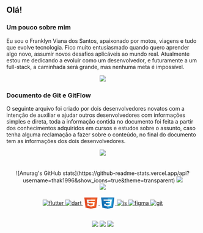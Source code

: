 ## Olá!

### Um pouco sobre mim

Eu sou o Franklyn Viana dos Santos, apaixonado por motos, viagens e tudo que evolve tecnologia. Fico muito entusiasmado quando quero aprender algo novo, assumir novos desafios aplicáveis ao mundo real. Atualmente estou me dedicando a evoluir como um desenvolvedor, e futuramente a um full-stack, a caminhada será grande, mas nenhuma meta é impossível.

<div align="center"><img width="550" src="https://user-images.githubusercontent.com/70382532/138322189-2db8df52-9dcb-40a0-88a8-c365466bd33d.gif"/></div>

### Documento de Git e GitFlow

O seguinte arquivo foi criado por dois desenvolvedores novatos com a intenção de auxiliar e ajudar outros desenvolvedores com informações simples e direta, toda a informação contida no documento foi feita a partir dos conhecimentos adquiridos em cursos e estudos sobre o assunto, caso tenha alguma reclamação a fazer sobre o conteúdo, no final do documento tem as informações dos dois desenvolvedores.

<div align="center">
<a target="_blank" href="https://drive.google.com/file/d/1un-aECBSbpnRB5Y7ZOviD_PFk10mA0CL/view?usp=drive_link">
<img src="https://img.shields.io/badge/PDF-GitGitflow-yellow" target="_blank">
</a>
</div>
<br>

<br>

<div style="display: inline_block" align="center"  >
![Anurag's GitHub stats](https://github-readme-stats.vercel.app/api?username=thak1996&show_icons=true&theme=transparent)

  <a href="https://github.com/thak1996">
  <img height="180em" src="https://github-readme-stats.vercel.app/api?username=thak1996&show_icons=true&theme=midnight-purple&include_all_commits=true&count_private=true"/><br>
  <img height="180em" src="https://github-readme-stats.vercel.app/api/top-langs/?username=thak1996&layout=compact&langs_count=7&theme=midnight-purple"/>
</div>

<br>
<div style="display: inline_block"  align="center">
  <img align="center" alt="flutter" height="30" width="40" src="https://cdn.jsdelivr.net/gh/devicons/devicon/icons/flutter/flutter-original.svg">
  <img align="center" alt="dart" height="30" width="40" src="https://cdn.jsdelivr.net/gh/devicons/devicon/icons/dart/dart-original.svg">
  <img align="center" alt="HTML" height="30" width="40" src="https://raw.githubusercontent.com/devicons/devicon/master/icons/html5/html5-original.svg">
  <img align="center" alt="CSS" height="30" width="40" src="https://raw.githubusercontent.com/devicons/devicon/master/icons/css3/css3-original.svg">
  <img align="center" alt="js" height="30" width="40" src="https://cdn.jsdelivr.net/gh/devicons/devicon/icons/javascript/javascript-original.svg">
  <img align="center" alt="figma" height="30" width="40" src="https://cdn.jsdelivr.net/gh/devicons/devicon/icons/figma/figma-original.svg">
  <img align="center" alt="git" height="30" width="40" src="https://cdn.jsdelivr.net/gh/devicons/devicon/icons/git/git-original.svg">
</div>

<br>

<div align="center">

<!-- ![Snake animation](https://github.com/thak1996/thak1996/blob/output/github-contribution-grid-snake.svg) -->

<a href = "mailto:franklyn_vs_@hotmail.com" target="_blank"><img src="https://img.shields.io/badge/Microsoft_Outlook-0078D4?style=for-the-badge&logo=microsoft-outlook&logoColor=white"></a>
<a href="https://www.linkedin.com/in/franklyn-v-santos/" target="_blank"><img src="https://img.shields.io/badge/LinkedIn-0077B5?style=for-the-badge&logo=linkedin&logoColor=white"></a>
<a href="https://t.me/thak1996" target="_blank"><img src="https://img.shields.io/badge/Telegram-2CA5E0?style=for-the-badge&logo=telegram&logoColor=white" target="_blank"></a>

</div>
